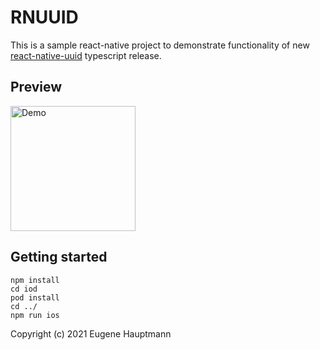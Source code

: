 # RNUUID

This is a sample react-native project to demonstrate functionality of new [react-native-uuid](https://www.npmjs.com/package/react-native-uuid) typescript release.

## Preview

<img src="https://user-images.githubusercontent.com/1857263/113222454-ef460000-923b-11eb-9e0d-9a3f347b3c23.gif" alt="Demo" width="200"/>

## Getting started

```shell
npm install
cd iod
pod install
cd ../
npm run ios
```

Copyright (c) 2021 Eugene Hauptmann
